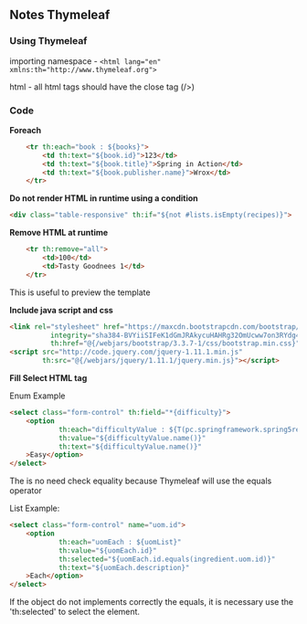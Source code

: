 ## Notes Thymeleaf

### Using Thymeleaf

importing namespace - `<html lang="en" xmlns:th="http://www.thymeleaf.org">`

html - all html tags should have the close tag (/>)

### Code
**Foreach**
```html
    <tr th:each="book : ${books}">
        <td th:text="${book.id}">123</td>
        <td th:text="${book.title}">Spring in Action</td>
        <td th:text="${book.publisher.name}">Wrox</td>
    </tr>
```

**Do not render HTML in runtime using a condition**
```html
<div class="table-responsive" th:if="${not #lists.isEmpty(recipes)}">
```

**Remove HTML at runtime**
```html
	<tr th:remove="all">
		<td>100</td>
		<td>Tasty Goodnees 1</td>
	</tr>
```

This is useful to preview the template

**Include java script and css**
```html
<link rel="stylesheet" href="https://maxcdn.bootstrapcdn.com/bootstrap/3.3.7/css/bootstrap.min.css"
          integrity="sha384-BVYiiSIFeK1dGmJRAkycuHAHRg32OmUcww7on3RYdg4Va+PmSTsz/K68vbdEjh4u" crossorigin="anonymous"
          th:href="@{/webjars/bootstrap/3.3.7-1/css/bootstrap.min.css}">
<script src="http://code.jquery.com/jquery-1.11.1.min.js"
        th:src="@{/webjars/jquery/1.11.1/jquery.min.js}"></script>
```

**Fill Select HTML tag**

Enum Example
```HTML
<select class="form-control" th:field="*{difficulty}">
    <option
            th:each="difficultyValue : ${T(pc.springframework.spring5recipeapp.enums.Difficulty).values()}"
            th:value="${difficultyValue.name()}"
            th:text="${difficultyValue.name()}"
    >Easy</option>
</select>
```
The is no need check equality because Thymeleaf will use the equals operator

List Example:
```HTML
<select class="form-control" name="uom.id">
    <option
            th:each="uomEach : ${uomList}"
            th:value="${uomEach.id}"
            th:selected="${uomEach.id.equals(ingredient.uom.id)}"
            th:text="${uomEach.description}"
    >Each</option>
</select>
```
If the object do not implements correctly the equals, it is necessary use the 'th:selected' to select the element.
